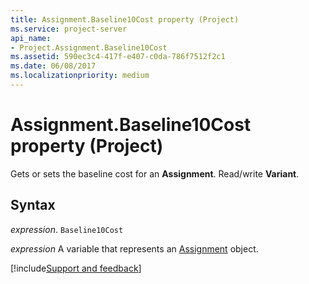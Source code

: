 ```yaml
---
title: Assignment.Baseline10Cost property (Project)
ms.service: project-server
api_name:
- Project.Assignment.Baseline10Cost
ms.assetid: 590ec3c4-417f-e407-c0da-786f7512f2c1
ms.date: 06/08/2017
ms.localizationpriority: medium
---
```



# Assignment.Baseline10Cost property (Project)

Gets or sets the baseline cost for an **Assignment**. Read/write **Variant**.


## Syntax

_expression_. `Baseline10Cost`

_expression_ A variable that represents an [Assignment](./Project.Assignment.md) object.

[!include[Support and feedback](~/includes/feedback-boilerplate.md)]